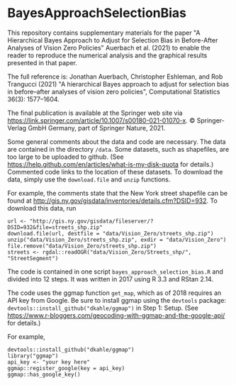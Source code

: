 # BayesApproachSelectionBias

This repository contains supplementary materials for the paper "A Hierarchical Bayes Approach to Adjust for Selection Bias in Before-After Analyses of Vision Zero Policies" Auerbach et al. (2021) to enable the reader to reproduce the numerical analysis and the graphical results presented in that paper.

The full reference is: Jonathan Auerbach, Christopher Eshleman, and Rob Trangucci (2021) "A hierarchical Bayes approach to adjust for selection bias in before–after analyses of vision zero policies", Computational Statistics 36(3): 1577–1604.

The final publication is available at the Springer web site via https://link.springer.com/article/10.1007/s00180-021-01070-x. © Springer-Verlag GmbH Germany, part of Springer Nature, 2021.

Some general comments about the data and code are necessary. The data are contained in the directory `/data`. Some datasets, such as shapefiles, are too large to be uploaded to github. (See https://help.github.com/en/articles/what-is-my-disk-quota for details.) Commented code links to the location of these datasets. To download the data, simply use the `download.file` and `unzip` functions.

For example, the comments state that the New York street shapefile can be found at http://gis.ny.gov/gisdata/inventories/details.cfm?DSID=932. To download this data, run

```{r shapefile, eval = FALSE}
url <- "http://gis.ny.gov/gisdata/fileserver/?DSID=932&file=streets_shp.zip"
download.file(url, destfile = "data/Vision_Zero/streets_shp.zip")
unzip("data/Vision_Zero/streets_shp.zip", exdir = "data/Vision_Zero")
file.remove("data/Vision_Zero/streets_shp.zip")
streets <- rgdal::readOGR("data/Vision_Zero/Streets_shp/", "StreetSegment")
```

The code is contained in one script `bayes_approach_selection_bias.R` and divided into 12 steps. 
It was written in 2017 using R 3.3 and RStan 2.14.

The code uses the ggmap function `get_map`, which as of 2018 requires an API key from Google. Be sure to install ggmap using the `devtools` package: `devtools::install_github("dkahle/ggmap")` in Step 1: Setup. (See https://www.r-bloggers.com/geocoding-with-ggmap-and-the-google-api/ for details.)

For example,

```{r key, eval = FALSE}
devtools::install_github("dkahle/ggmap")
library("ggmap")
api_key <- "your key here"
ggmap::register_google(key = api_key)
ggmap::has_google_key()
```
